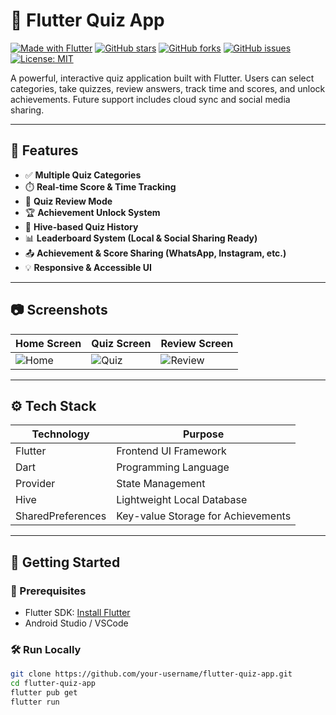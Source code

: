 # 🎯 Flutter Quiz App

[![Made with Flutter](https://img.shields.io/badge/Made%20with-Flutter-blue)](https://flutter.dev)
[![GitHub stars](https://img.shields.io/github/stars/your-username/flutter-quiz-app?style=social)](https://github.com/your-username/flutter-quiz-app/stargazers)
[![GitHub forks](https://img.shields.io/github/forks/your-username/flutter-quiz-app?style=social)](https://github.com/your-username/flutter-quiz-app/network)
[![GitHub issues](https://img.shields.io/github/issues/your-username/flutter-quiz-app)](https://github.com/your-username/flutter-quiz-app/issues)
[![License: MIT](https://img.shields.io/badge/License-MIT-yellow.svg)](LICENSE)

A powerful, interactive quiz application built with Flutter. Users can select categories, take quizzes, review answers, track time and scores, and unlock achievements. Future support includes cloud sync and social media sharing.

---

## 📱 Features

- ✅ **Multiple Quiz Categories**
- ⏱️ **Real-time Score & Time Tracking**
- 🔄 **Quiz Review Mode**
- 🏆 **Achievement Unlock System**
- 🧠 **Hive-based Quiz History**
- 📊 **Leaderboard System (Local & Social Sharing Ready)**
- 📤 **Achievement & Score Sharing (WhatsApp, Instagram, etc.)**
- 💡 **Responsive & Accessible UI**

---

## 📷 Screenshots

| Home Screen | Quiz Screen | Review Screen |
|-------------|-------------|---------------|
| ![Home](screenshots/home.png) | ![Quiz](screenshots/quiz.png) | ![Review](screenshots/review.png) |

---

## ⚙️ Tech Stack

| Technology         | Purpose                            |
|--------------------|------------------------------------|
| Flutter            | Frontend UI Framework              |
| Dart               | Programming Language               |
| Provider           | State Management                   |
| Hive               | Lightweight Local Database         |
| SharedPreferences  | Key-value Storage for Achievements |

---

## 🚀 Getting Started

### 🔧 Prerequisites

- Flutter SDK: [Install Flutter](https://docs.flutter.dev/get-started)
- Android Studio / VSCode

### 🛠️ Run Locally

```bash
git clone https://github.com/your-username/flutter-quiz-app.git
cd flutter-quiz-app
flutter pub get
flutter run

